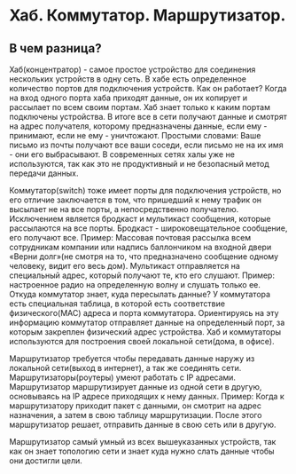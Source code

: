 # Хаб. Коммутатор. Маршрутизатор.

## В чем разница?
Хаб(концентратор) - самое простое устройство для соединения нескольких устройств в одну сеть.
В хабе есть определенное количество портов для подключения устройств.
Как он работает?
Когда на вход одного порта хаба приходят данные, он их копирует и рассылает по всем своим портам.
Хаб знает только к каким портам подключены устройства. В итоге все в сети получают данные и смотрят на адрес получателя, которому предназначены данные, если ему - принимают, если не ему - уничтожают.
Простыми словами: Ваше письмо из почты получают все ваши соседи, если письмо не на их имя - они его выбрасывают. В современных сетях халы уже не используются, так как это не продуктивный и не безопасный метод передачи данных.

Коммутатор(switch) тоже имеет порты для подключения устройств, но его отличие заключается в том, что пришедший к нему трафик он высылает не на все порты, а непосредственно получателю.
Исключением является бродкаст и мультикаст сообщения, которые рассылаются на все порты.
Бродкаст - широковещательное сообщение, его получают все.
Пример: Массовая почтовая рассылка всем сотрудникам компании или надпись баллончиком на входной двери «Верни долг»(не смотря на то, что предназначено сообщение одному человеку, видит его весь дом).
Мультикаст отправляется на специальный адрес, который получают те, кто его слушают.
Пример: настроенное радио на определенную волну и слушать только ее.
Откуда коммутатор знает, куда пересылать данные?
У коммутатора есть специальная таблица, в которой есть соответствие физического(MAC) адреса и порта коммутатора. Ориентируясь на эту информацию коммутатор отправляет данные на определенный порт, за которым закреплен физический адрес устройства.
Хаб и коммутаторы используются для построения своей локальной сети(дома, в офисе).

Маршрутизатор требуется чтобы передавать данные наружу из локальной сети(выход в интернет), а так же соединять сети.
Маршрутизаторы(роутеры) умеют работать с IP адресами. Маршрутизатор маршрутизирует данные из одной сети в другую, основываясь на IP адресе приходящих к нему данных.
Пример: Когда к маршрутизатору приходит пакет с данными, он смотрит на адрес назначения, а затем в свою таблицу маршрутизации. После этого маршрутизатор решает, отправить данные в свою сеть или в другую.

Маршрутизатор самый умный из всех вышеуказанных устройств, так как он знает топологию сети и знает куда нужно слать данные чтобы они достигли цели.

